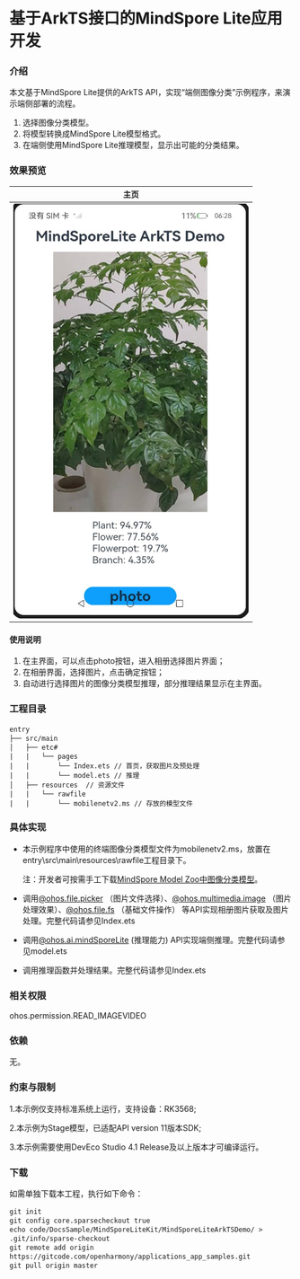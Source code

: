 # **基于ArkTS接口的MindSpore Lite应用开发**

### 介绍

本文基于MindSpore Lite提供的ArkTS API，实现“端侧图像分类”示例程序，来演示端侧部署的流程。

1. 选择图像分类模型。
2. 将模型转换成MindSpore Lite模型格式。
3. 在端侧使用MindSpore Lite推理模型，显示出可能的分类结果。

### 效果预览

| 主页                                                  |
|-----------------------------------------------------|
| <img src="screenshots/MindSporeLiteArkTSDemo.png"/> |

#### 使用说明

1. 在主界面，可以点击photo按钮，进入相册选择图片界面；
2. 在相册界面，选择图片，点击确定按钮；
3. 自动进行选择图片的图像分类模型推理，部分推理结果显示在主界面。

### 工程目录

```
entry
├── src/main
│   ├── etc#
|   |   └── pages 
|   |       └── Index.ets // 首页，获取图片及预处理
|   |       └── model.ets // 推理
│   ├── resources  // 资源文件
|   |   └── rawfile 
|   |       └── mobilenetv2.ms // 存放的模型文件
```

### 具体实现

* 本示例程序中使用的终端图像分类模型文件为mobilenetv2.ms，放置在entry\src\main\resources\rawfile工程目录下。

  注：开发者可按需手工下载[MindSpore Model Zoo中图像分类模型](https://download.mindspore.cn/model_zoo/official/lite/mobilenetv2_openimage_lite/1.5/mobilenetv2.ms)。

* 调用[@ohos.file.picker](https://docs.openharmony.cn/pages/v4.1/zh-cn/application-dev/reference/apis-core-file-kit/js-apis-file-picker.md) （图片文件选择）、[@ohos.multimedia.image](https://docs.openharmony.cn/pages/v4.1/zh-cn/application-dev/reference/apis-image-kit/js-apis-image.md) （图片处理效果）、[@ohos.file.fs](https://docs.openharmony.cn/pages/v4.1/zh-cn/application-dev/reference/apis-core-file-kit/js-apis-file-fs.md) （基础文件操作） 等API实现相册图片获取及图片处理。完整代码请参见Index.ets

* 调用[@ohos.ai.mindSporeLite](https://docs.openharmony.cn/pages/v4.1/zh-cn/application-dev/reference/apis-mindspore-lite-kit/js-apis-mindSporeLite.md)  (推理能力) API实现端侧推理。完整代码请参见model.ets

* 调用推理函数并处理结果。完整代码请参见Index.ets

### 相关权限

ohos.permission.READ_IMAGEVIDEO

### 依赖

无。

### 约束与限制

1.本示例仅支持标准系统上运行，支持设备：RK3568;

2.本示例为Stage模型，已适配API version 11版本SDK;

3.本示例需要使用DevEco Studio 4.1 Release及以上版本才可编译运行。

### 下载

如需单独下载本工程，执行如下命令：

```
git init
git config core.sparsecheckout true
echo code/DocsSample/MindSporeLiteKit/MindSporeLiteArkTSDemo/ > .git/info/sparse-checkout
git remote add origin https://gitcode.com/openharmony/applications_app_samples.git
git pull origin master
```


